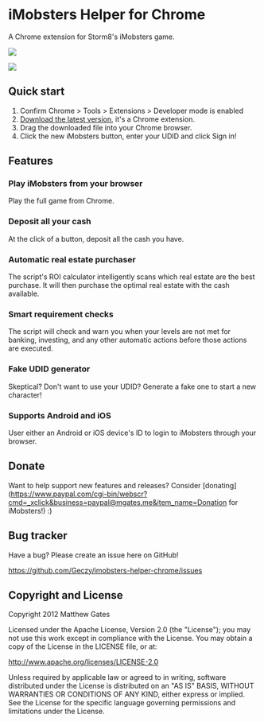 iMobsters Helper for Chrome
=======================

A Chrome extension for Storm8's iMobsters game.

![](http://i.imgur.com/sjFeX.png)

![](http://i.imgur.com/XQuNl.png)

Quick start
------------

1. Confirm Chrome > Tools > Extensions > Developer mode is enabled
2. [Download the latest version](https://github.com/Geczy/imobsters-helper-chrome/raw/master/compiled/imobsters-helper-chrome.crx), it's a Chrome extension.
3. Drag the downloaded file into your Chrome browser.
4. Click the new iMobsters button, enter your UDID and click Sign in!

Features
------------

### Play iMobsters from your browser

Play the full game from Chrome.

### Deposit all your cash

At the click of a button, deposit all the cash you have.

### Automatic real estate purchaser

The script's ROI calculator intelligently scans which real estate are the best purchase. It will then purchase the optimal real estate with the cash available.

### Smart requirement checks

The script will check and warn you when your levels are not met for banking, investing, and any other automatic actions before those actions are executed.

### Fake UDID generator

Skeptical? Don't want to use your UDID? Generate a fake one to start a new character!

### Supports Android and iOS

User either an Android or iOS device's ID to login to iMobsters through your browser.

Donate
-----------

Want to help support new features and releases? Consider [donating](https://www.paypal.com/cgi-bin/webscr?cmd=_xclick&business=paypal@mgates.me&item_name=Donation for iMobsters!) :)

Bug tracker
-----------

Have a bug? Please create an issue here on GitHub!

https://github.com/Geczy/imobsters-helper-chrome/issues

Copyright and License
---------------------

Copyright 2012 Matthew Gates

Licensed under the Apache License, Version 2.0 (the "License"); you may not use this work except in
compliance with the License. You may obtain a copy of the License in the LICENSE file, or at:

http://www.apache.org/licenses/LICENSE-2.0

Unless required by applicable law or agreed to in writing, software distributed under the License is
distributed on an "AS IS" BASIS, WITHOUT WARRANTIES OR CONDITIONS OF ANY KIND, either express or implied.
See the License for the specific language governing permissions and limitations under the License.
